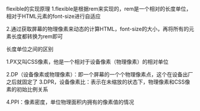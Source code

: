 flexible的实现原理
1.flexible是根据rem来实现的，rem是一个相对的长度单位，相对于HTML元素的font-size进行自适应

2.通过获取屏幕的物理像素来动态的计算HTML，font-size的大小，再将所有的元素长度都转换为rem即可

长度单位之间的区别

1.PX又叫CSS像素，他是一个相对于设备像素（物理像素）的相对单位

2.DP（设备像素或物理像素）：即一个屏幕的一个个物理像素点，这个在设备出厂之后就固定了
3.DPR，设备像素比：表示在未缩放的状态下，物理像素和CSS像素的初始比例关系

4.PPI：像素密度，单位物理面积内拥有的像素值的情况